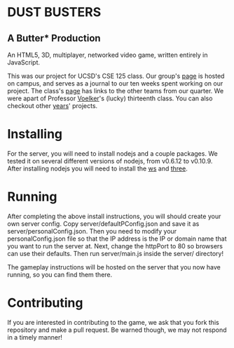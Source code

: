 # DUST BUSTERS
## A Butter\* Production

An HTML5, 3D, multiplayer, networked video game, written entirely in
JavaScript.

This was our project for UCSD's CSE 125 class. Our group's 
[page](http://cse125.ucsd.edu/cse125/2013/cse125g3/) is hosted on campus,
and serves as a journal to our ten weeks spent working on our project.
The class's [page](http://cse125.ucsd.edu/cse125/2013/) has links to the 
other teams from our quarter. We were apart of Professor 
[Voelker](http://cseweb.ucsd.edu/~voelker/)'s (lucky) thirteenth class.
You can also checkout other [years](http://cse125.ucsd.edu/cse125/)' projects.

# Installing

For the server, you will need to install nodejs and a couple packages.
We tested it on several different versions of nodejs, from v0.6.12 to 
v0.10.9. After installing nodejs you will need to install the 
[ws](http://einaros.github.io/ws/) and 
[three](https://npmjs.org/package/three).

# Running

After completing the above install instructions, you will should create
your own server config. Copy server/defaultPConfig.json and save it as
server/personalConfig.json. Then you need to modify your personalConfig.json
file so that the IP address is the IP or domain name that you want to run
the server at. Next, change the httpPort to 80 so browsers can use their
defaults. Then run server/main.js inside the server/ directory!

The gameplay instructions will be hosted on the server that you now have
running, so you can find them there.

# Contributing

If you are interested in contributing to the game, we ask that you fork
this repository and make a pull request. Be warned though, we may not 
respond in a timely manner!
